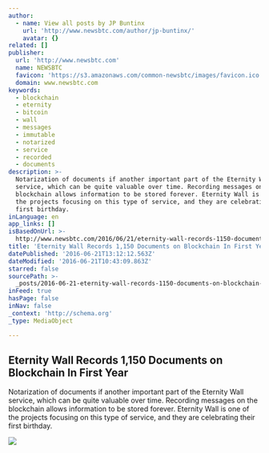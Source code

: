 ```yaml
---
author:
  - name: View all posts by JP Buntinx
    url: 'http://www.newsbtc.com/author/jp-buntinx/'
    avatar: {}
related: []
publisher:
  url: 'http://www.newsbtc.com'
  name: NEWSBTC
  favicon: 'https://s3.amazonaws.com/common-newsbtc/images/favicon.ico'
  domain: www.newsbtc.com
keywords:
  - blockchain
  - eternity
  - bitcoin
  - wall
  - messages
  - immutable
  - notarized
  - service
  - recorded
  - documents
description: >-
  Notarization of documents if another important part of the Eternity Wall
  service, which can be quite valuable over time. Recording messages on the
  blockchain allows information to be stored forever. Eternity Wall is one of
  the projects focusing on this type of service, and they are celebrating their
  first birthday.
inLanguage: en
app_links: []
isBasedOnUrl: >-
  http://www.newsbtc.com/2016/06/21/eternity-wall-records-1150-documents-blockchain-first-year/
title: 'Eternity Wall Records 1,150 Documents on Blockchain In First Year'
datePublished: '2016-06-21T13:12:12.563Z'
dateModified: '2016-06-21T10:43:09.863Z'
starred: false
sourcePath: >-
  _posts/2016-06-21-eternity-wall-records-1150-documents-on-blockchain-in-first.md
inFeed: true
hasPage: false
inNav: false
_context: 'http://schema.org'
_type: MediaObject

---
```

<article style=""><h1>Eternity Wall Records 1,150 Documents on Blockchain In First Year</h1><p>Notarization of documents if another important part of the Eternity Wall service, which can be quite valuable over time. Recording messages on the blockchain allows information to be stored forever. Eternity Wall is one of the projects focusing on this type of service, and they are celebrating their first birthday.</p><img src="http://s3.amazonaws.com/main-newsbtc-images/2016/06/21100252/shutterstock_394687399.jpg" /></article>